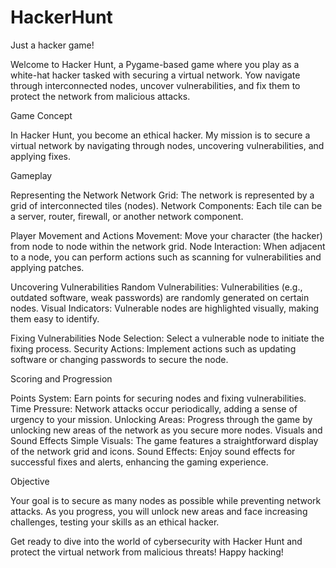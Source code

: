 # HackerHunt
Just a hacker game!

Welcome to Hacker Hunt, a Pygame-based game where you play as a white-hat hacker tasked with securing a virtual network. Yow navigate through interconnected nodes, uncover vulnerabilities, and fix them to protect the network from malicious attacks.

Game Concept

In Hacker Hunt, you become an ethical hacker. My mission is to secure a virtual network by navigating through nodes, uncovering vulnerabilities, and applying fixes.

Gameplay

Representing the Network
Network Grid: The network is represented by a grid of interconnected tiles (nodes).
Network Components: Each tile can be a server, router, firewall, or another network component.

Player Movement and Actions
Movement: Move your character (the hacker) from node to node within the network grid.
Node Interaction: When adjacent to a node, you can perform actions such as scanning for vulnerabilities and applying patches.

Uncovering Vulnerabilities
Random Vulnerabilities: Vulnerabilities (e.g., outdated software, weak passwords) are randomly generated on certain nodes.
Visual Indicators: Vulnerable nodes are highlighted visually, making them easy to identify.

Fixing Vulnerabilities
Node Selection: Select a vulnerable node to initiate the fixing process.
Security Actions: Implement actions such as updating software or changing passwords to secure the node.

Scoring and Progression

Points System: Earn points for securing nodes and fixing vulnerabilities.
Time Pressure: Network attacks occur periodically, adding a sense of urgency to your mission.
Unlocking Areas: Progress through the game by unlocking new areas of the network as you secure more nodes.
Visuals and Sound Effects
Simple Visuals: The game features a straightforward display of the network grid and icons.
Sound Effects: Enjoy sound effects for successful fixes and alerts, enhancing the gaming experience.

Objective

Your goal is to secure as many nodes as possible while preventing network attacks. As you progress, you will unlock new areas and face increasing challenges, testing your skills as an ethical hacker.

Get ready to dive into the world of cybersecurity with Hacker Hunt and protect the virtual network from malicious threats! Happy hacking!